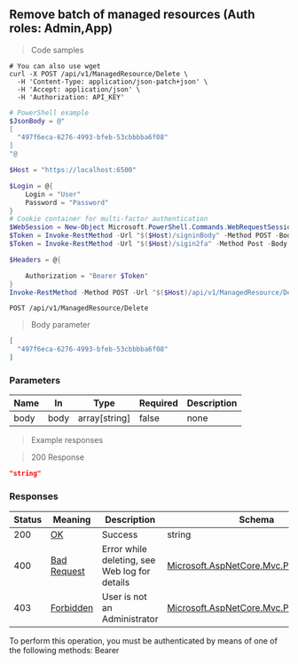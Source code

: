 
## Remove batch of managed resources (Auth roles: Admin,App)

<a id="opIdDeleteIdsAsync"></a>

> Code samples

```shell
# You can also use wget
curl -X POST /api/v1/ManagedResource/Delete \
  -H 'Content-Type: application/json-patch+json' \
  -H 'Accept: application/json' \
  -H 'Authorization: API_KEY'

```

```powershell
# PowerShell example
$JsonBody = @"
[
  "497f6eca-6276-4993-bfeb-53cbbbba6f08"
]
"@

$Host = "https://localhost:6500"

$Login = @{
    Login = "User"
    Password = "Password"
}
# Cookie container for multi-factor authentication
$WebSession = New-Object Microsoft.PowerShell.Commands.WebRequestSession
$Token = Invoke-RestMethod -Url "$($Host)/signinBody" -Method POST -Body (ConvertTo-Json $Login) -WebRequestSession $WebSession
$Token = Invoke-RestMethod -Url "$($Host)/sigin2fa" -Method Post -Body $MfaCode -Headers @{Authorization: "Bearer $Token"} -WebRequestSession $WebSession

$Headers = @{

    Authorization = "Bearer $Token"
}
Invoke-RestMethod -Method POST -Url "$($Host)/api/v1/ManagedResource/Delete" -ContentType "application/json-patch+json" -Body $JsonBody -Headers $Headers
```

`POST /api/v1/ManagedResource/Delete`

> Body parameter

```json
[
  "497f6eca-6276-4993-bfeb-53cbbbba6f08"
]
```

<h3 id="remove-batch-of-managed-resources-(auth-roles:-admin,app)-parameters">Parameters</h3>

|Name|In|Type|Required|Description|
|---|---|---|---|---|
|body|body|array[string]|false|none|

> Example responses

> 200 Response

```json
"string"
```

<h3 id="remove-batch-of-managed-resources-(auth-roles:-admin,app)-responses">Responses</h3>

|Status|Meaning|Description|Schema|
|---|---|---|---|
|200|[OK](https://tools.ietf.org/html/rfc7231#section-6.3.1)|Success|string|
|400|[Bad Request](https://tools.ietf.org/html/rfc7231#section-6.5.1)|Error while deleting, see Web log for details|[Microsoft.AspNetCore.Mvc.ProblemDetails](../Models/microsoft.aspnetcore.mvc.problemdetails.md)|
|403|[Forbidden](https://tools.ietf.org/html/rfc7231#section-6.5.3)|User is not an Administrator|[Microsoft.AspNetCore.Mvc.ProblemDetails](../Models/microsoft.aspnetcore.mvc.problemdetails.md)|

<aside class="warning">
To perform this operation, you must be authenticated by means of one of the following methods:
Bearer
</aside>


